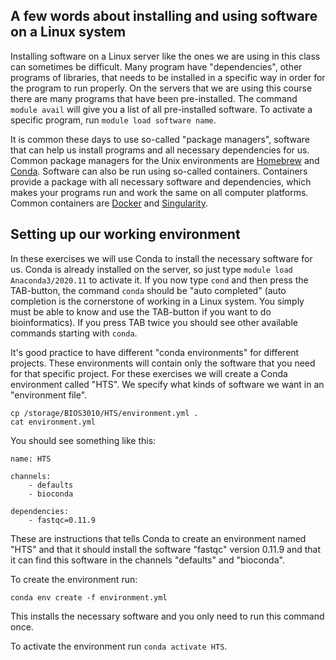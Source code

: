 ## A few words about installing and using software on a Linux system
Installing software on a Linux server like the ones we are using in this class can sometimes be difficult. Many program have "dependencies", other programs of libraries, that needs to be installed in a specific way in order for the program to run properly. On the servers that we are using this course there are many programs that have been pre-installed. The command `module avail` will give you a list of all pre-installed software. To activate a specific program, run `module load software name`. 

It is common these days to use so-called "package managers", software that can help us install programs and all necessary dependencies for us. Common package managers for the Unix environments are [Homebrew](https://brew.sh/) and [Conda](https://anaconda.org/). Software can also be run using so-called containers. Containers provide a package with all necessary software and dependencies, which makes your programs run and work the same on all computer platforms. Common containers are [Docker](https://www.docker.com/) and [Singularity](https://sylabs.io/guides/3.0/user-guide/index.html#). 

## Setting up our working environment
In these exercises we will use Conda to install the necessary software for us. Conda is already installed on the server, so just type `module load Anaconda3/2020.11` to activate it. If you now type `cond` and then press the TAB-button, the command `conda` should be "auto completed" (auto completion is the cornerstone of working in a Linux system. You simply must be able to know and use the TAB-button if you want to do bioinformatics). If you press TAB twice you should see other available commands starting with `conda`.  

It's good practice to have different "conda environments" for different projects. These environments will contain only the software that you need for that specific project. For these exercises we will create a Conda environment called "HTS". We specify what kinds of software we want in an "environment file". 

```
cp /storage/BIOS3010/HTS/environment.yml .
cat environment.yml
```

You should see something like this:
```
name: HTS

channels:
    - defaults
    - bioconda

dependencies:
    - fastqc=0.11.9
```

These are instructions that tells Conda to create an environment named "HTS" and that it should install the software "fastqc" version 0.11.9 and that it can find this software in the channels "defaults" and "bioconda".   

To create the environment run:
```
conda env create -f environment.yml
```
This installs the necessary software and you only need to run this command once. 

To activate the environment run `conda activate HTS`. 
